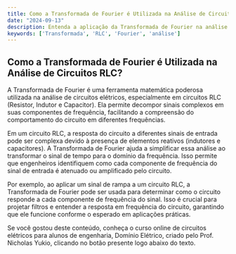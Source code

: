 ```yaml
---
title: Como a Transformada de Fourier é Utilizada na Análise de Circuitos RLC?
date: "2024-09-13"
description: Entenda a aplicação da Transformada de Fourier na análise de circuitos RLC.
keywords: ['Transformada', 'RLC', 'Fourier', 'análise']
---
```


## Como a Transformada de Fourier é Utilizada na Análise de Circuitos RLC?

A Transformada de Fourier é uma ferramenta matemática poderosa utilizada na análise de circuitos elétricos, especialmente em circuitos RLC (Resistor, Indutor e Capacitor). Ela permite decompor sinais complexos em suas componentes de frequência, facilitando a compreensão do comportamento do circuito em diferentes frequências.

Em um circuito RLC, a resposta do circuito a diferentes sinais de entrada pode ser complexa devido à presença de elementos reativos (indutores e capacitores). A Transformada de Fourier ajuda a simplificar essa análise ao transformar o sinal de tempo para o domínio da frequência. Isso permite que engenheiros identifiquem como cada componente de frequência do sinal de entrada é atenuado ou amplificado pelo circuito.

Por exemplo, ao aplicar um sinal de rampa a um circuito RLC, a Transformada de Fourier pode ser usada para determinar como o circuito responde a cada componente de frequência do sinal. Isso é crucial para projetar filtros e entender a resposta em frequência do circuito, garantindo que ele funcione conforme o esperado em aplicações práticas.

Se você gostou deste conteúdo, conheça o curso online de circuitos elétricos para alunos de engenharia, Domínio Elétrico, criado pelo Prof. Nicholas Yukio, clicando no botão presente logo abaixo do texto.